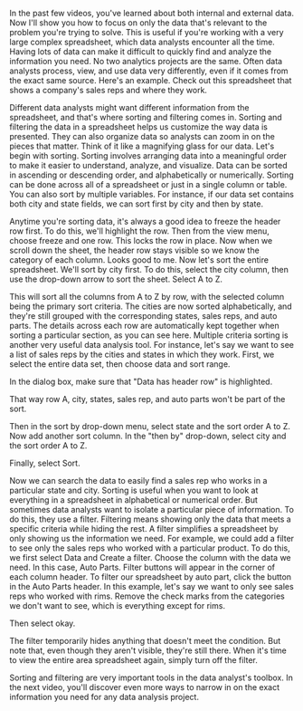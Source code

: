 
In the past few videos, you've learned about both internal and external data. Now I'll show you how to focus on only the data that's relevant to the problem you're trying to solve. This is useful if you're working with a very large complex spreadsheet, which data analysts encounter all the time. Having lots of data can make it difficult to quickly find and analyze the information you need. No two analytics projects are the same. Often data analysts process, view, and use data very differently, even if it comes from the exact same source. Here's an example. Check out this spreadsheet that shows a company's sales reps and where they work. 

Different data analysts might want different information from the spreadsheet, and that's where sorting and filtering comes in. Sorting and filtering the data in a spreadsheet helps us customize the way data is presented. They can also organize data so analysts can zoom in on the pieces that matter. Think of it like a magnifying glass for our data. Let's begin with sorting. Sorting involves arranging data into a meaningful order to make it easier to understand, analyze, and visualize. Data can be sorted in ascending or descending order, and alphabetically or numerically. Sorting can be done across all of a spreadsheet or just in a single column or table. You can also sort by multiple variables. For instance, if our data set contains both city and state fields, we can sort first by city and then by state.

Anytime you're sorting data, it's always a good idea to freeze the header row first. To do this, we'll highlight the row. Then from the view menu, choose freeze and one row. This locks the row in place. Now when we scroll down the sheet, the header row stays visible so we know the category of each column. Looks good to me. Now let's sort the entire spreadsheet. We'll sort by city first. To do this, select the city column, then use the drop-down arrow to sort the sheet. Select A to Z.

This will sort all the columns from A to Z by row, with the selected column being the primary sort criteria. The cities are now sorted alphabetically, and they're still grouped with the corresponding states, sales reps, and auto parts. The details across each row are automatically kept together when sorting a particular section, as you can see here. Multiple criteria sorting is another very useful data analysis tool. For instance, let's say we want to see a list of sales reps by the cities and states in which they work. First, we select the entire data set, then choose data and sort range.

In the dialog box, make sure that "Data has header row" is highlighted.

That way row A, city, states, sales rep, and auto parts won't be part of the sort.

Then in the sort by drop-down menu, select state and the sort order A to Z. Now add another sort column. In the "then by" drop-down, select city and the sort order A to Z.

Finally, select Sort.

Now we can search the data to easily find a sales rep who works in a particular state and city. Sorting is useful when you want to look at everything in a spreadsheet in alphabetical or numerical order. But sometimes data analysts want to isolate a particular piece of information. To do this, they use a filter. Filtering means showing only the data that meets a specific criteria while hiding the rest. A filter simplifies a spreadsheet by only showing us the information we need. For example, we could add a filter to see only the sales reps who worked with a particular product. To do this, we first select Data and Create a filter. Choose the column with the data we need. In this case, Auto Parts. Filter buttons will appear in the corner of each column header. To filter our spreadsheet by auto part, click the button in the Auto Parts header. In this example, let's say we want to only see sales reps who worked with rims. Remove the check marks from the categories we don't want to see, which is everything except for rims.

Then select okay.

The filter temporarily hides anything that doesn't meet the condition. But note that, even though they aren't visible, they're still there. When it's time to view the entire area spreadsheet again, simply turn off the filter.

Sorting and filtering are very important tools in the data analyst's toolbox. In the next video, you'll discover even more ways to narrow in on the exact information you need for any data analysis project.